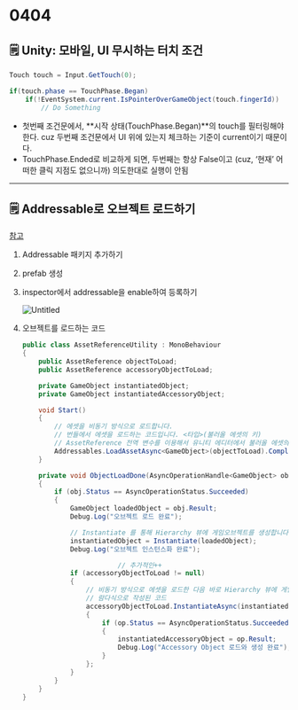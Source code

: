 # 0404

## 🗒️ Unity: 모바일, UI 무시하는 터치 조건

```csharp
Touch touch = Input.GetTouch(0);

if(touch.phase == TouchPhase.Began)
	if(!EventSystem.current.IsPointerOverGameObject(touch.fingerId))
		// Do Something
```

- 첫번째 조건문에서, **시작 상태(TouchPhase.Began)**의 touch를 필터링해야 한다. cuz 두번째 조건문에서 UI 위에 있는지 체크하는 기준이 current이기 때문이다.
- TouchPhase.Ended로 비교하게 되면, 두번째는 항상 False이고 (cuz, ‘현재’ 어떠한 클릭 지점도 없으니까) 의도한대로 실행이 안됨

---

## 🗒️ Addressable로 오브젝트 로드하기

[참고](https://mrbinggrae.tistory.com/239)

1. Addressable 패키지 추가하기
2. prefab 생성
3. inspector에서 addressable을 enable하여 등록하기
    
   ![Untitled](https://user-images.githubusercontent.com/30039955/161574466-f1d85ceb-d825-4e57-b028-109b328655d5.png)
   
4. 오브젝트를 로드하는 코드
    
    ```csharp
    public class AssetReferenceUtility : MonoBehaviour
    {
        public AssetReference objectToLoad;
        public AssetReference accessoryObjectToLoad;
    
        private GameObject instantiatedObject;
        private GameObject instantiatedAccessoryObject;
    
        void Start()
        {
            // 에셋을 비동기 방식으로 로드합니다.
            // 번들에서 에셋을 로드하는 코드입니다. <타입>(불러올 에셋의 키) 
            // AssetReference 전역 변수를 이용해서 유니티 에디터에서 불러올 에셋의 키를 참조할 수 있도록 할 예정입니다.
            Addressables.LoadAssetAsync<GameObject>(objectToLoad).Completed += ObjectLoadDone;
        }
    
        private void ObjectLoadDone(AsyncOperationHandle<GameObject> obj)
        {
            if (obj.Status == AsyncOperationStatus.Succeeded)
            {
                GameObject loadedObject = obj.Result;
                Debug.Log("오브젝트 로드 완료");
    
                // Instantiate 를 통해 Hierarchy 뷰에 게임오브젝트를 생성합니다.
                instantiatedObject = Instantiate(loadedObject);
                Debug.Log("오브젝트 인스턴스화 완료");
    
    						// 추가적인++
                if (accessoryObjectToLoad != null)
                {
                    // 비동기 방식으로 에셋을 로드한 다음 바로 Hierarchy 뷰에 게임오브젝트를 생성합니다.
                    // 람다식으로 작성된 코드
                    accessoryObjectToLoad.InstantiateAsync(instantiatedObject.transform).Completed += op =>
                    {
                        if (op.Status == AsyncOperationStatus.Succeeded)
                        {
                            instantiatedAccessoryObject = op.Result;
                            Debug.Log("Accessory Object 로드와 생성 완료");
                        }
                    };
                }
            }
        }
    }
    ```
